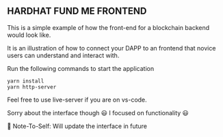 ## HARDHAT FUND ME FRONTEND

This is a simple example of how the front-end for a blockchain backend would look like.

It is an illustration of how to connect your DAPP to an frontend that novice users can understand and interact with.

Run the following commands to start the application

```scripts
yarn install
yarn http-server
```

Feel free to use live-server if you are on vs-code.

Sorry about the interface though :smiley: I focused on functionality :smiley:

:notebook: Note-To-Self: Will update the interface in future

